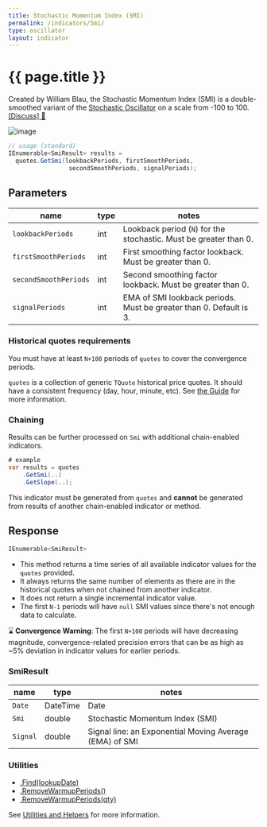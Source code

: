 ```yaml
---
title: Stochastic Momentum Index (SMI)
permalink: /indicators/Smi/
type: oscillator
layout: indicator
---
```


# {{ page.title }}

Created by William Blau, the Stochastic Momentum Index (SMI) is a double-smoothed variant of the [Stochastic Oscillator](../Stoch/#content) on a scale from -100 to 100.
[[Discuss] :speech_balloon:]({{site.github.repository_url}}/discussions/625 "Community discussion about this indicator")

![image]({{site.baseurl}}/assets/charts/Smi.png)

```csharp
// usage (standard)
IEnumerable<SmiResult> results =
  quotes.GetSmi(lookbackPeriods, firstSmoothPeriods,
                 secondSmoothPeriods, signalPeriods);
```

## Parameters

| name | type | notes
| -- |-- |--
| `lookbackPeriods` | int | Lookback period (`N`) for the stochastic.  Must be greater than 0.
| `firstSmoothPeriods` | int | First smoothing factor lookback.  Must be greater than 0.
| `secondSmoothPeriods` | int | Second smoothing factor lookback.  Must be greater than 0.
| `signalPeriods` | int | EMA of SMI lookback periods.  Must be greater than 0. Default is 3.

### Historical quotes requirements

You must have at least `N+100` periods of `quotes` to cover the convergence periods.

`quotes` is a collection of generic `TQuote` historical price quotes.  It should have a consistent frequency (day, hour, minute, etc).  See [the Guide]({{site.baseurl}}/guide/#historical-quotes) for more information.

### Chaining

Results can be further processed on `Smi` with additional chain-enabled indicators.

```csharp
# example
var results = quotes
    .GetSmi(..)
    .GetSlope(..);
```

This indicator must be generated from `quotes` and **cannot** be generated from results of another chain-enabled indicator or method.

## Response

```csharp
IEnumerable<SmiResult>
```

- This method returns a time series of all available indicator values for the `quotes` provided.
- It always returns the same number of elements as there are in the historical quotes when not chained from another indicator.
- It does not return a single incremental indicator value.
- The first `N-1` periods will have `null` SMI values since there's not enough data to calculate.

:hourglass: **Convergence Warning**: The first `N+100` periods will have decreasing magnitude, convergence-related precision errors that can be as high as ~5% deviation in indicator values for earlier periods.

### SmiResult

| name | type | notes
| -- |-- |--
| `Date` | DateTime | Date
| `Smi` | double | Stochastic Momentum Index (SMI)
| `Signal` | double | Signal line: an Exponential Moving Average (EMA) of SMI

### Utilities

- [.Find(lookupDate)]({{site.baseurl}}/utilities#find-indicator-result-by-date)
- [.RemoveWarmupPeriods()]({{site.baseurl}}/utilities#remove-warmup-periods)
- [.RemoveWarmupPeriods(qty)]({{site.baseurl}}/utilities#remove-warmup-periods)

See [Utilities and Helpers]({{site.baseurl}}/utilities#utilities-for-indicator-results) for more information.
